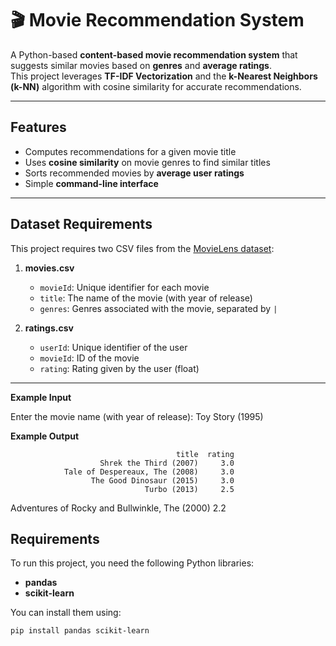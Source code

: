 # 🎬 Movie Recommendation System  

A Python-based **content-based movie recommendation system** that suggests similar movies based on **genres** and **average ratings**.  
This project leverages **TF-IDF Vectorization** and the **k-Nearest Neighbors (k-NN)** algorithm with cosine similarity for accurate recommendations.  

---

## Features  

- Computes recommendations for a given movie title  
- Uses **cosine similarity** on movie genres to find similar titles  
- Sorts recommended movies by **average user ratings**  
- Simple **command-line interface**  

---

## Dataset Requirements  

This project requires two CSV files from the [MovieLens dataset](https://grouplens.org/datasets/movielens/):  

1. **movies.csv**  
   - `movieId`: Unique identifier for each movie  
   - `title`: The name of the movie (with year of release)  
   - `genres`: Genres associated with the movie, separated by `|`  

2. **ratings.csv**  
   - `userId`: Unique identifier of the user  
   - `movieId`: ID of the movie  
   - `rating`: Rating given by the user (float)  

---  

**Example Input**  

Enter the movie name (with year of release): Toy Story (1995)

**Example Output**

                                         title  rating
                        Shrek the Third (2007)     3.0
                Tale of Despereaux, The (2008)     3.0
                      The Good Dinosaur (2015)     3.0
                                  Turbo (2013)     2.5
Adventures of Rocky and Bullwinkle, The (2000)     2.2

## Requirements  

To run this project, you need the following Python libraries:  

- **pandas**  
- **scikit-learn**  

You can install them using:  

```bash
pip install pandas scikit-learn
